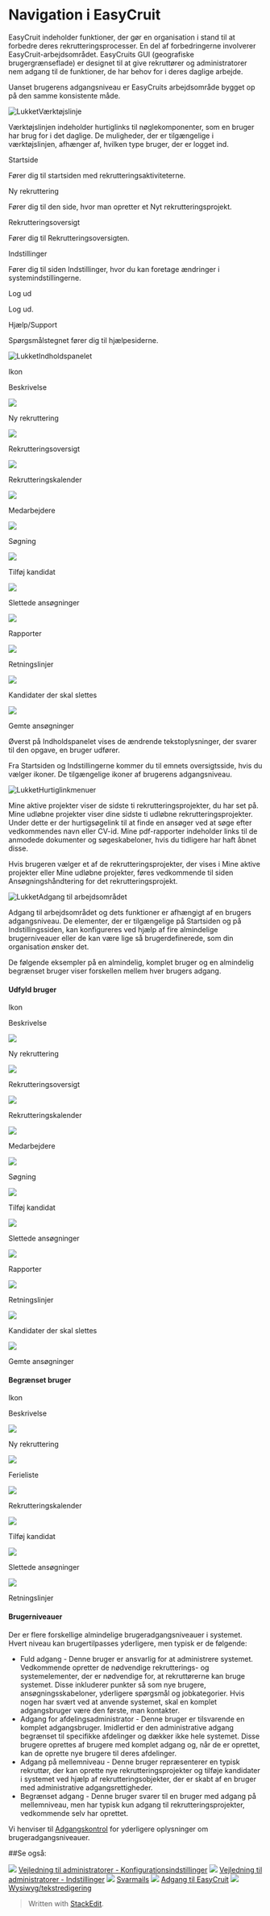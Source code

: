 # Navigation i EasyCruit

EasyCruit indeholder funktioner, der gør en organisation i stand til at forbedre deres rekrutteringsprocesser. En del af forbedringerne involverer EasyCruit-arbejdsområdet. EasyCruits GUI (geografiske brugergrænseflade) er designet til at give rekruttører og administratorer nem adgang til de funktioner, de har behov for i deres daglige arbejde.

Uanset brugerens adgangsniveau er EasyCruits arbejdsområde bygget op på den samme konsistente måde.

![Lukket](../Skins/Default/Stylesheets/Images/transparent.gif)Værktøjslinje

Værktøjslinjen indeholder hurtiglinks til nøglekomponenter, som en bruger har brug for i det daglige. De muligheder, der er tilgængelige i værktøjslinjen, afhænger af, hvilken type bruger, der er logget ind.

Startside

Fører dig til startsiden med rekrutteringsaktiviteterne.

Ny rekruttering

Fører dig til den side, hvor man opretter et  Nyt rekrutteringsprojekt.

Rekrutteringsoversigt

Fører dig til  Rekrutteringsoversigten.

Indstillinger

Fører dig til siden Indstillinger, hvor du kan foretage ændringer i systemindstillingerne.

Log ud

Log ud.

Hjælp/Support

Spørgsmålstegnet fører dig til hjælpesiderne.

![Lukket](../Skins/Default/Stylesheets/Images/transparent.gif)Indholdspanelet

Ikon

Beskrivelse

![](../Resources/Images/new_vacancy.jpg)

Ny rekruttering

![](../Resources/Images/vacancy_list.jpg)

Rekrutteringsoversigt

![](../Resources/Images/recruitment_calendar.jpg)

Rekrutteringskalender

![](../Resources/Images/employees.jpg)

Medarbejdere

![](../Resources/Images/search.jpg)

Søgning

![](../Resources/Images/add_candidate.jpg)

Tilføj kandidat

![](../Resources/Images/deleted_applications.jpg)

Slettede ansøgninger

![](../Resources/Images/reports.jpg)

Rapporter

![](../Resources/Images/guidelines.jpg)

Retningslinjer

![](../Resources/Images/candidates_to_be_deleted.jpg)

Kandidater der skal slettes

![](../Resources/Images/stored_applications.jpg)

Gemte ansøgninger

Øverst på  Indholdspanelet  vises de ændrende tekstoplysninger, der svarer til den opgave, en bruger udfører.

Fra  Startsiden  og  Indstillingerne  kommer du til emnets oversigtsside, hvis du vælger ikoner. De tilgængelige ikoner af brugerens adgangsniveau.

![Lukket](../Skins/Default/Stylesheets/Images/transparent.gif)Hurtiglinkmenuer

Mine aktive projekter  viser de sidste ti rekrutteringsprojekter, du har set på.  Mine udløbne projekter  viser dine sidste ti udløbne rekrutteringsprojekter. Under dette er der hurtigsøgelink til at finde en ansøger ved at søge efter vedkommendes navn eller CV-id.  Mine pdf-rapporter  indeholder links til de anmodede dokumenter og søgeskabeloner, hvis du tidligere har haft åbnet disse.

Hvis brugeren vælger et af de rekrutteringsprojekter, der vises i  Mine aktive projekter  eller  Mine udløbne projekter, føres vedkommende til siden  Ansøgningshåndtering  for det rekrutteringsprojekt.

![Lukket](../Skins/Default/Stylesheets/Images/transparent.gif)Adgang til arbejdsområdet

Adgang til arbejdsområdet og dets funktioner er afhængigt af en brugers adgangsniveau. De elementer, der er tilgængelige på  Startsiden  og på  Indstillingssiden, kan konfigureres ved hjælp af fire almindelige brugerniveauer eller de kan være lige så brugerdefinerede, som din organisation ønsker det.

De følgende eksempler på en almindelig, komplet bruger og en almindelig begrænset bruger viser forskellen mellem hver brugers adgang.

#### Udfyld bruger

Ikon

Beskrivelse

![](../Resources/Images/new_vacancy.jpg)

Ny rekruttering

![](../Resources/Images/vacancy_list.jpg)

Rekrutteringsoversigt

![](../Resources/Images/recruitment_calendar.jpg)

Rekrutteringskalender

![](../Resources/Images/employees.jpg)

Medarbejdere

![](../Resources/Images/search.jpg)

Søgning

![](../Resources/Images/add_candidate.jpg)

Tilføj kandidat

![](../Resources/Images/deleted_applications.jpg)

Slettede ansøgninger

![](../Resources/Images/reports.jpg)

Rapporter

![](../Resources/Images/guidelines.jpg)

Retningslinjer

![](../Resources/Images/candidates_to_be_deleted.jpg)

Kandidater der skal slettes

![](../Resources/Images/stored_applications.jpg)

Gemte ansøgninger

#### Begrænset bruger

Ikon

Beskrivelse

![](../Resources/Images/new_vacancy.jpg)

Ny rekruttering

![](../Resources/Images/vacancy_list.jpg)

Ferieliste

![](../Resources/Images/recruitment_calendar.jpg)

Rekrutteringskalender

![](../Resources/Images/add_candidate.jpg)

Tilføj kandidat

![](../Resources/Images/deleted_applications.jpg)

Slettede ansøgninger

![](../Resources/Images/guidelines.jpg)

Retningslinjer

#### Brugerniveauer

Der er flere forskellige almindelige brugeradgangsniveauer i systemet. Hvert niveau kan brugertilpasses yderligere, men typisk er de følgende:

-   Fuld adgang  - Denne bruger er ansvarlig for at administrere systemet. Vedkommende opretter de nødvendige rekrutterings- og systemelementer, der er nødvendige for, at rekruttørerne kan bruge systemet. Disse inkluderer punkter så som nye brugere, ansøgningsskabeloner, yderligere spørgsmål og jobkategorier. Hvis nogen har svært ved at anvende systemet, skal en komplet adgangsbruger være den første, man kontakter.
-   Adgang for afdelingsadministrator  - Denne bruger er tilsvarende en komplet adgangsbruger. Imidlertid er den administrative adgang begrænset til specifikke afdelinger og dækker ikke hele systemet. Disse brugere oprettes af brugere med komplet adgang og, når de er oprettet, kan de oprette nye brugere til deres afdelinger.
-   Adgang på mellemniveau  - Denne bruger repræsenterer en typisk rekruttør, der kan oprette nye rekrutteringsprojekter og tilføje kandidater i systemet ved hjælp af rekrutteringsobjekter, der er skabt af en bruger med administrative adgangsrettigheder.
-   Begrænset adgang  - Denne bruger svarer til en bruger med adgang på mellemniveau, men har typisk kun adgang til rekrutteringsprojekter, vedkommende selv har oprettet.

Vi henviser til  [Adgangskontrol](access_control_options.htm)  for yderligere oplysninger om brugeradgangsniveauer.

##Se også:

![](../Resources/Images/icon-document-link.png)  [Vejledning til administratorer - Konfigurationsindstillinger](guide_for_administrators_configuration_settings.htm)
![](../Resources/Images/icon-document-link.png)  [Vejledning til administratorer - Indstillinger](guide_for_administrators_settings.htm)
![](../Resources/Images/icon-document-link.png)  [Svarmails](response_emails.htm)
![](../Resources/Images/icon-document-link.png)  [Adgang til EasyCruit](accessing_easycruit.htm)
![](../Resources/Images/icon-document-link.png)  [Wysiwyg/tekstredigering](wysiwyg_text_editor.htm)


> Written with [StackEdit](https://stackedit.io/).
<!--stackedit_data:
eyJoaXN0b3J5IjpbLTI5Nzk0NDk3N119
-->